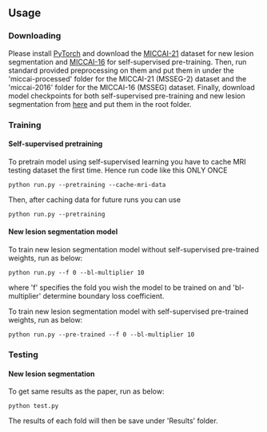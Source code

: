 ## Usage
### Downloading
Please install [PyTorch](https://pytorch.org/) and download the [MICCAI-21](https://portal.fli-iam.irisa.fr/msseg-2/) dataset for new lesion segmentation and [MICCAI-16](https://portal.fli-iam.irisa.fr/msseg-challenge/english-msseg-data/) for self-supervised pre-training. Then, run standard provided preprocessing on them and put them in under the 'miccai-processed' folder for the MICCAI-21 (MSSEG-2) dataset and the 'miccai-2016' folder for the MICCAI-16 (MSSEG) dataset. Finally, download model checkpoints for both self-supervised pre-training and new lesion segmentation from [here](https://file.io/cS1dZg25VqlW) and put them in the root folder.
### Training
#### Self-supervised pretraining
To pretrain model using self-supervised learning you have to cache MRI testing dataset the first time. Hence run code like this ONLY ONCE
```
python run.py --pretraining --cache-mri-data
```
Then, after caching data for future runs you can use
```
python run.py --pretraining
```
#### New lesion segmentation model
To train new lesion segmentation model without self-supervised pre-trained weights, run as below:
```
python run.py --f 0 --bl-multiplier 10
```
where 'f' specifies the fold you wish the model to be trained on and 'bl-multiplier' determine boundary loss coefficient.

To train new lesion segmentation model with self-supervised pre-trained weights, run as below:
```
python run.py --pre-trained --f 0 --bl-multiplier 10
```

### Testing
#### New lesion segmentation
To get same results as the paper, run as below:
```
python test.py
```
The results of each fold will then be save under 'Results' folder.
